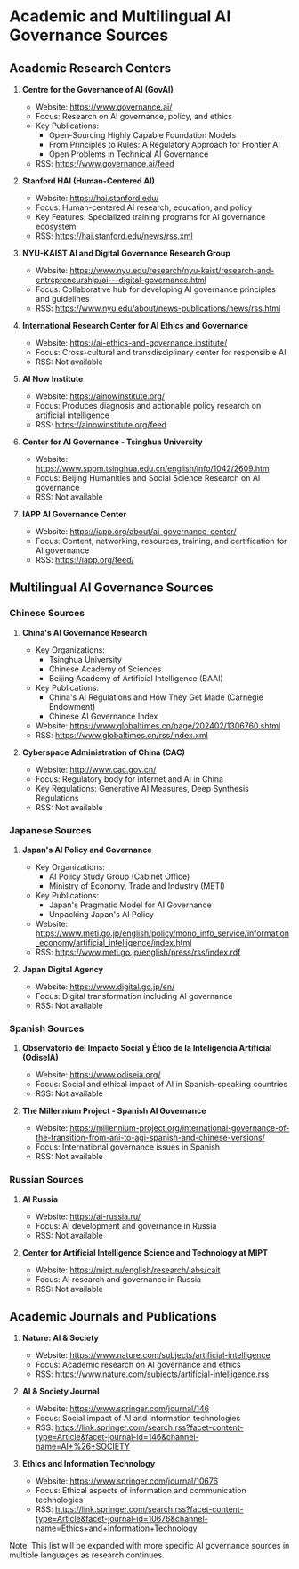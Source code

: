 # Academic and Multilingual AI Governance Sources

## Academic Research Centers

1. **Centre for the Governance of AI (GovAI)**
   - Website: https://www.governance.ai/
   - Focus: Research on AI governance, policy, and ethics
   - Key Publications:
     - Open-Sourcing Highly Capable Foundation Models
     - From Principles to Rules: A Regulatory Approach for Frontier AI
     - Open Problems in Technical AI Governance
   - RSS: https://www.governance.ai/feed

2. **Stanford HAI (Human-Centered AI)**
   - Website: https://hai.stanford.edu/
   - Focus: Human-centered AI research, education, and policy
   - Key Features: Specialized training programs for AI governance ecosystem
   - RSS: https://hai.stanford.edu/news/rss.xml

3. **NYU-KAIST AI and Digital Governance Research Group**
   - Website: https://www.nyu.edu/research/nyu-kaist/research-and-entrepreneurship/ai---digital-governance.html
   - Focus: Collaborative hub for developing AI governance principles and guidelines
   - RSS: https://www.nyu.edu/about/news-publications/news/rss.html

4. **International Research Center for AI Ethics and Governance**
   - Website: https://ai-ethics-and-governance.institute/
   - Focus: Cross-cultural and transdisciplinary center for responsible AI
   - RSS: Not available

5. **AI Now Institute**
   - Website: https://ainowinstitute.org/
   - Focus: Produces diagnosis and actionable policy research on artificial intelligence
   - RSS: https://ainowinstitute.org/feed

6. **Center for AI Governance - Tsinghua University**
   - Website: https://www.sppm.tsinghua.edu.cn/english/info/1042/2609.htm
   - Focus: Beijing Humanities and Social Science Research on AI governance
   - RSS: Not available

7. **IAPP AI Governance Center**
   - Website: https://iapp.org/about/ai-governance-center/
   - Focus: Content, networking, resources, training, and certification for AI governance
   - RSS: https://iapp.org/feed/

## Multilingual AI Governance Sources

### Chinese Sources

1. **China's AI Governance Research**
   - Key Organizations: 
     - Tsinghua University
     - Chinese Academy of Sciences
     - Beijing Academy of Artificial Intelligence (BAAI)
   - Key Publications:
     - China's AI Regulations and How They Get Made (Carnegie Endowment)
     - Chinese AI Governance Index
   - Website: https://www.globaltimes.cn/page/202402/1306760.shtml
   - RSS: https://www.globaltimes.cn/rss/index.xml

2. **Cyberspace Administration of China (CAC)**
   - Website: http://www.cac.gov.cn/
   - Focus: Regulatory body for internet and AI in China
   - Key Regulations: Generative AI Measures, Deep Synthesis Regulations
   - RSS: Not available

### Japanese Sources

1. **Japan's AI Policy and Governance**
   - Key Organizations:
     - AI Policy Study Group (Cabinet Office)
     - Ministry of Economy, Trade and Industry (METI)
   - Key Publications:
     - Japan's Pragmatic Model for AI Governance
     - Unpacking Japan's AI Policy
   - Website: https://www.meti.go.jp/english/policy/mono_info_service/information_economy/artificial_intelligence/index.html
   - RSS: https://www.meti.go.jp/english/press/rss/index.rdf

2. **Japan Digital Agency**
   - Website: https://www.digital.go.jp/en/
   - Focus: Digital transformation including AI governance
   - RSS: Not available

### Spanish Sources

1. **Observatorio del Impacto Social y Ético de la Inteligencia Artificial (OdiseIA)**
   - Website: https://www.odiseia.org/
   - Focus: Social and ethical impact of AI in Spanish-speaking countries
   - RSS: Not available

2. **The Millennium Project - Spanish AI Governance**
   - Website: https://millennium-project.org/international-governance-of-the-transition-from-ani-to-agi-spanish-and-chinese-versions/
   - Focus: International governance issues in Spanish
   - RSS: Not available

### Russian Sources

1. **AI Russia**
   - Website: https://ai-russia.ru/
   - Focus: AI development and governance in Russia
   - RSS: Not available

2. **Center for Artificial Intelligence Science and Technology at MIPT**
   - Website: https://mipt.ru/english/research/labs/cait
   - Focus: AI research and governance in Russia
   - RSS: Not available

## Academic Journals and Publications

1. **Nature: AI & Society**
   - Website: https://www.nature.com/subjects/artificial-intelligence
   - Focus: Academic research on AI governance and ethics
   - RSS: https://www.nature.com/subjects/artificial-intelligence.rss

2. **AI & Society Journal**
   - Website: https://www.springer.com/journal/146
   - Focus: Social impact of AI and information technologies
   - RSS: https://link.springer.com/search.rss?facet-content-type=Article&facet-journal-id=146&channel-name=AI+%26+SOCIETY

3. **Ethics and Information Technology**
   - Website: https://www.springer.com/journal/10676
   - Focus: Ethical aspects of information and communication technologies
   - RSS: https://link.springer.com/search.rss?facet-content-type=Article&facet-journal-id=10676&channel-name=Ethics+and+Information+Technology

Note: This list will be expanded with more specific AI governance sources in multiple languages as research continues.
